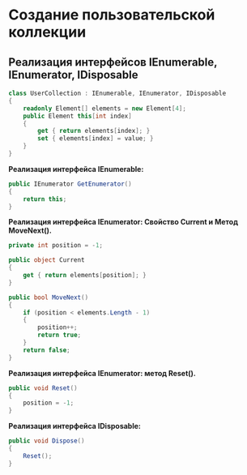 # Создание пользовательской коллекции

## Реализация интерфейсов IEnumerable, IEnumerator, IDisposable

```c#
class UserCollection : IEnumerable, IEnumerator, IDisposable
{
    readonly Element[] elements = new Element[4];
    public Element this[int index]
    {
        get { return elements[index]; }
        set { elements[index] = value; }
    }    
}
```

**Реализация интерфейса IEnumerable:**

```c#
public IEnumerator GetEnumerator()
{
    return this;
}    
```

**Реализация интерфейса IEnumerator: Свойство Current и Метод MoveNext().**

```c#
private int position = -1;

public object Current
{
    get { return elements[position]; }
}

public bool MoveNext()
{
    if (position < elements.Length - 1)
    {
        position++;
        return true;
    }
    return false;
}  
```

**Реализация интерфейса IEnumerator: метод Reset().**

```c#
public void Reset()
{
    position = -1;
}
```

**Реализация интерфейса IDisposable:**

```c#
public void Dispose()
{
    Reset();
}
```
